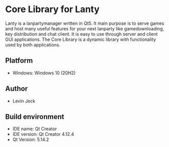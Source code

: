# Core Library for Lanty
Lanty is a lanpartymanager written in Qt5. It main purpose is to serve games and host many useful features for your next lanparty like gamedownloading, key distribution and chat client. It is easy to use through server and client GUI applications. The Core Library is a dynamic library with functionality used by both applications.

## Platform
- Windows: Windows 10 (20H2)

## Author
- Levin Jeck

## Build environment
- IDE name: Qt Creator
- IDE version: Qt Creator 4.12.4
- Qt Version: 5.14.2